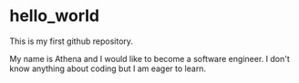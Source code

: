 # hello_world
This is my first github repository.

My name is Athena and I would like to become a software engineer.
I don't know anything about coding but I am eager to learn.
